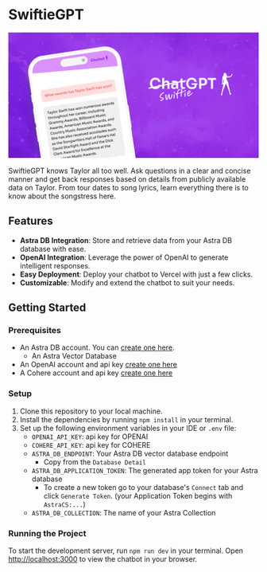 # SwiftieGPT

![SwiftieGPT](gh-hero.png)

SwiftieGPT knows Taylor all too well. Ask questions in a clear and concise manner and get back responses based on details from publicly available data on Taylor. From tour dates to song lyrics, learn everything there is to know about the songstress here.

## Features

- **Astra DB Integration**: Store and retrieve data from your Astra DB database with ease.
- **OpenAI Integration**: Leverage the power of OpenAI to generate intelligent responses.
- **Easy Deployment**: Deploy your chatbot to Vercel with just a few clicks.
- **Customizable**: Modify and extend the chatbot to suit your needs.

## Getting Started

### Prerequisites

- An Astra DB account. You can [create one here](https://astra.datastax.com/register).
    - An Astra Vector Database
- An OpenAI account and api key [create one here](https://platform.openai.com/)
- A Cohere account and api key [create one here](https://cohere.com/)

### Setup

1. Clone this repository to your local machine.
2. Install the dependencies by running `npm install` in your terminal.
3. Set up the following environment variables in your IDE or `.env` file:
    - `OPENAI_API_KEY`: api key for OPENAI
    - `COHERE_API_KEY`: api key for COHERE
    - `ASTRA_DB_ENDPOINT`: Your Astra DB vector database endpoint
        - Copy from the `Database Detail`
    - `ASTRA_DB_APPLICATION_TOKEN`: The generated app token for your Astra database
        - To create a new token go to your database's `Connect` tab and click `Generate Token`. (your Application Token begins with `AstraCS:...`)
    - `ASTRA_DB_COLLECTION`: The name of your Astra Collection

### Running the Project

To start the development server, run `npm run dev` in your terminal. Open [http://localhost:3000](http://localhost:3000) to view the chatbot in your browser.
